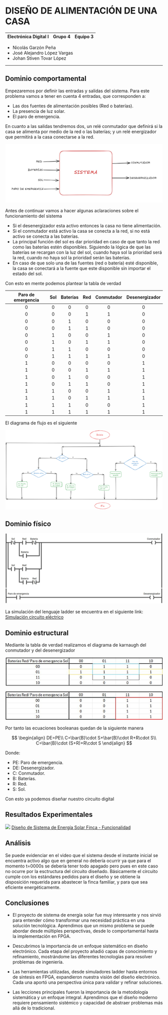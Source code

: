 # DISEÑO DE ALIMENTACIÓN DE UNA CASA
| Electrónica Digital I | Grupo 4 | Equipo 3 |
|------------------------|---------|----------|

- Nicolás Garzón Peña
- José Alejandro López Vargas
- Johan Stiven Tovar López
___

## Dominio comportamental

Empezaremos por definir las entradas y salidas del sistema. Para este problema vamos a tener en cuenta 4 entradas, que corresponden a:
- Las dos fuentes de alimentación posibles (Red o baterías).
- La presencia de luz solar.
- El paro de emergencia.

En cuanto a las salidas tendremos dos, un relé conmutador que definirá si la casa se alimenta por medio de la red o las baterías; y un relé energizador que permitirá a la casa conectarse a la red.

![Diagrama de caja negra](IMAGENES_2/CN.JPG "Diagrama de caja negra")

Antes de continuar vamos a hacer algunas aclaraciones sobre el funcionamiento del sistema
- Si el desenergizador esta activo entonces la casa no tiene alimentación.
- Si el conmutador está activo la casa se conecta a la red, si no está activo se conecta a las baterías.
- La principal función del sol es dar prioridad en caso de que tanto la red como las baterías estén disponibles. Siguiendo la lógica de que las baterías se recargan con la luz del sol, cuando haya sol la prioridad será la red, cuando no haya sol la prioridad serán las baterías.
- En caso de que solo una de las fuentes (red o batería) esté disponible, la casa se conectará a la fuente que este disponible sin importar el estado del sol.

Con esto en mente podemos plantear la tabla de verdad

| **Paro de emergencia** | **Sol** | **Baterías** | **Red** | **Conmutador** | **Desenergizador** |
|:----------------------:|:-------:|:------------:|:-------:|:--------------:|:------------------:|
|            0           |    0    |       0      |    0    |        0       |          0         |
|            0           |    0    |       0      |    1    |        1       |          0         |
|            0           |    0    |       1      |    0    |        0       |          0         |
|            0           |    0    |       1      |    1    |        0       |          0         |
|            0           |    1    |       0      |    0    |        1       |          0         |
|            0           |    1    |       0      |    1    |        1       |          0         |
|            0           |    1    |       1      |    0    |        0       |          0         |
|            0           |    1    |       1      |    1    |        1       |          0         |
|            1           |    0    |       0      |    0    |        0       |          1         |
|            1           |    0    |       0      |    1    |        1       |          1         |
|            1           |    0    |       1      |    0    |        0       |          1         |
|            1           |    0    |       1      |    1    |        0       |          1         |
|            1           |    1    |       0      |    0    |        1       |          1         |
|            1           |    1    |       0      |    1    |        1       |          1         |
|            1           |    1    |       1      |    0    |        0       |          1         |
|            1           |    1    |       1      |    1    |        1       |          1         |

El diagrama de flujo es el siguiente

![Diagrama de flujo](IMAGENES_2/DF.png "Diagrama de flujo")

## Dominio físico

![Diagrama de ladder](IMAGENES_2/LAD.JPG "Diagrama de ladder")

La simulación del lenguaje ladder se encuentra en el siguiente link: [Simulación circuito eléctrico](https://app.plcsimulator.online/AEIUClyaTTtEORz1RNlr)


## Dominio estructural

Mediante la tabla de verdad realizamos el diagrama de karnaugh del conmutador y del desenergizador

![Karnaugh de conmutador](IMAGENES_2/KC.JPG "Karnaugh de conmutador")

![Karnaugh de desenergizador](IMAGENES_2/KD.JPG "Karnaugh de desenergizador")

Por tanto las ecuaciones booleanas quedan de la siguiente manera

$$
\begin{align}
DE=PE\\
C=\bar{B}\cdot S+\bar{B}\cdot R+R\cdot S\\
C=\bar{B}\cdot (S+R)+R\cdot S
\end{align}
$$

Donde:
- PE: Paro de emergencia.
- DE: Desenergizador.
- C: Conmutador.
- B: Baterías.
- R: Red.
- S: Sol.

Con esto ya podemos diseñar nuestro circuito digital
## Resultados Experimentales


![](https://drive.google.com/file/d/1AAEFybpyCXSrWc_owh3aqdBvK1kTkQ-j/view?usp=drivesdk)
[Diseño de Sistema de Energía Solar Finca - Funcionalidad](https://drive.google.com/file/d/1AAEFybpyCXSrWc_owh3aqdBvK1kTkQ-j/view?usp=drivesdk)

## Análisis

Se puede evidenciar en el video que el sistema desde el instante inicial se encuentra activo algo que en general no debería ocurrir ya que para el momento t=0000s se debería tener todo apagado pero pues en este caso no ocurre por la esctructura del circuito diseñado. Básicamente el circuito cumple con los estándares pedidos para el diseño y se obtiene la disposición requerida para abastecer la finca familiar, y para que sea eficiente energéticamente.

## Conclusiones


- El proyecto de sistema de energía solar fue muy interesante y nos sirvió para entender cómo transformar una necesidad práctica en una solución tecnológica. Aprendimos que un mismo problema se puede abordar desde múltiples perspectivas, desde lo comportamental hasta la implementación en FPGA.

- Descubrimos la importancia de un enfoque sistemático en diseño electrónico. Cada etapa del proyecto añadió capas de conocimiento y refinamiento, mostrándome las diferentes tecnologías para resolver problemas de ingeniería.

- Las herramientas utilizadas, desde simuladores ladder hasta entornos de síntesis en FPGA, expandieron nuestra visión del diseño electrónico. Cada una aportó una perspectiva única para validar y refinar soluciones.

- Las lecciones principales fueron la importancia de la metodología sistemática y un enfoque integral. Aprendimos que el diseño moderno requiere pensamiento sistémico y capacidad de abstraer problemas más allá de lo tradicional.
